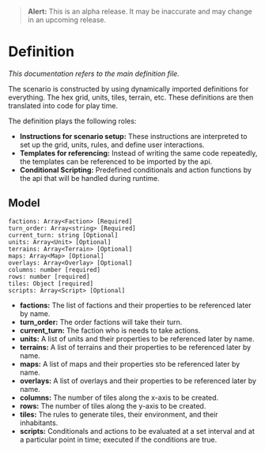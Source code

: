 > **Alert:** This is an alpha release. It may be inaccurate and may change in an upcoming release.

# Definition
_This documentation refers to the main definition file._

The scenario is constructed by using dynamically imported definitions for 
everything. The hex grid, units, tiles, terrain, etc. These definitions are
then translated into code for play time. 

The definition plays the following roles:

- **Instructions for scenario setup:** These instructions are 
interpreted to set up the grid, units, rules, and define user interactions.
- **Templates for referencing:** Instead of writing the same code repeatedly, 
the templates can be referenced to be imported by the api. 
- **Conditional Scripting:** Predefined conditionals and action functions 
by the api that will be handled during runtime.

## Model
    factions: Array<Faction> [Required]
    turn_order: Array<string> [Required]
    current_turn: string [Optional]
    units: Array<Unit> [Optional]
    terrains: Array<Terrain> [Optional]
    maps: Array<Map> [Optional]
    overlays: Array<Overlay> [Optional]
    columns: number [required]
    rows: number [required]
    tiles: Object [required]
    scripts: Array<Script> [Optional]

- **factions:** The list of factions and their properties to be referenced 
later by name.
- **turn_order:** The order factions will take their turn.
- **current_turn:** The faction who is needs to take actions.
- **units:** A list of units and their properties to be referenced 
later by name.
- **terrains:** A list of terrains and their properties to be referenced 
later by name. 
- **maps:** A list of maps and their properties sto be referenced later by name.
- **overlays:** A list of overlays and their properties to be referenced 
later by name.
- **columns:** The number of tiles along the x-axis to be created.
- **rows:** The number of tiles along the y-axis to be created.
- **tiles:** The rules to generate tiles, their environment, and their 
inhabitants. 
- **scripts:** Conditionals and actions to be evaluated at a set interval 
and at a particular point in time; executed if the conditions are true.
